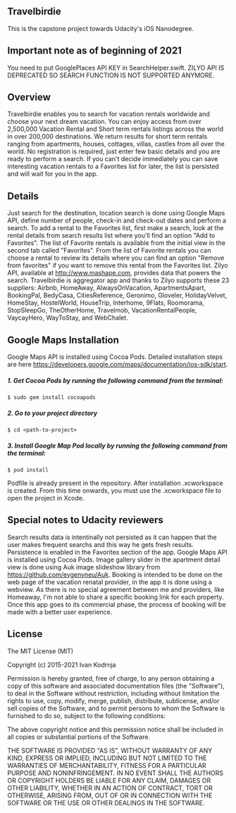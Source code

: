 ## Travelbirdie

This is the capstone project towards Udacity's iOS Nanodegree. 

## Important note as of beginning of 2021
You need to put GooglePlaces API KEY in SearchHelper.swift. ZILYO API IS DEPRECATED SO SEARCH FUNCTION IS NOT SUPPORTED ANYMORE.

## Overview

Travelbirdie enables you to search for vacation rentals worldwide and choose your next dream vacation. You can enjoy access from over 2,500,000 Vacation Rental and Short term rentals listings across the world in over 200,000 destinations. We return results for short term rentals ranging from apartments, houses, cottages, villas, castles from all over the world. No registration is required, just enter few basic details and you are ready to perform a search. If you can't decide immediately you can save interesting vacation rentals to a Favorites list for later, the list is persisted and will wait for you in the app. 


## Details

Just search for the destination, location search is done using Google Maps API, define number of people, check-in and check-out dates and perform a search. To add a rental to the Favorites list, first make a search, look at the rental details from search results list where you'll find an option "Add to Favorites". The list of Favorite rentals is available from the initial view in the second tab called "Favorites". From the list of Favorite rentals you can choose a rental to review its details where you can find an option "Remove from favorites" if you want to remove this rental from the Favorites list. Zilyo API, available at http://www.mashape.com, provides data that powers the search. Travelbirdie is aggregator app and thanks to Zilyo supports these 23 suppliers: Airbnb, HomeAway, AlwaysOnVacation, ApartmentsApart, BookingPal, BedyCasa, CitiesReference, Geronimo, Gloveler, HolidayVelvet, HomeStay, HostelWorld, HouseTrip, Interhome, 9Flats, Roomorama, StopSleepGo, TheOtherHome, Travelmob, VacationRentalPeople, VaycayHero, WayToStay, and WebChalet.

## Google Maps Installation
Google Maps API is installed using Cocoa Pods. Detailed installation steps are here https://developers.google.com/maps/documentation/ios-sdk/start. 
##### 1. Get Cocoa Pods by running the following command from the terminal:
``` $ sudo gem install cocoapods ```
##### 2. Go to your project directory
``` $ cd <path-to-project> ```
##### 3. Install Google Map Pod locally by running the following command from the terminal:
``` $ pod install ```

Podfile is already present in the repository. After installation .xcworkspace is created. From this time onwards, you must use the .xcworkspace file to open the project in Xcode.


## Special notes to Udacity reviewers

Search results data is intentinally not persisted as it can happen that the user makes frequent searchs and this way he gets fresh results. Persistence is enabled in the Favorites section of the app.
Google Maps API is installed using Cocoa Pods. 
Image gallery slider in the apartment detail view is done using Auk image slideshow library from https://github.com/evgenyneu/Auk.
Booking is intended to be done on the web page of the vacation renatal provider, in the app it is done using a webview. As there is no special agreement between me and providers, like Homeaway, I'm not able to share a specific booking link for each property. Once this app goes to its commercial phase, the process of booking will be made with a better user experience.

## License

The MIT License (MIT)

Copyright (c) 2015-2021 Ivan Kodrnja

Permission is hereby granted, free of charge, to any person obtaining a copy
of this software and associated documentation files (the "Software"), to deal
in the Software without restriction, including without limitation the rights
to use, copy, modify, merge, publish, distribute, sublicense, and/or sell
copies of the Software, and to permit persons to whom the Software is
furnished to do so, subject to the following conditions:

The above copyright notice and this permission notice shall be included in
all copies or substantial portions of the Software.

THE SOFTWARE IS PROVIDED "AS IS", WITHOUT WARRANTY OF ANY KIND, EXPRESS OR
IMPLIED, INCLUDING BUT NOT LIMITED TO THE WARRANTIES OF MERCHANTABILITY,
FITNESS FOR A PARTICULAR PURPOSE AND NONINFRINGEMENT. IN NO EVENT SHALL THE
AUTHORS OR COPYRIGHT HOLDERS BE LIABLE FOR ANY CLAIM, DAMAGES OR OTHER
LIABILITY, WHETHER IN AN ACTION OF CONTRACT, TORT OR OTHERWISE, ARISING FROM,
OUT OF OR IN CONNECTION WITH THE SOFTWARE OR THE USE OR OTHER DEALINGS IN
THE SOFTWARE.
